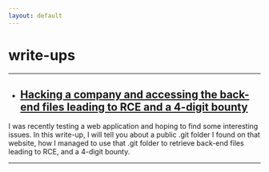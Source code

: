```yaml
---
layout: default
---
```


# write-ups

* * *

* ## [Hacking a company and accessing the back-end files leading to RCE and a 4-digit bounty](./en/1)
I was recently testing a web application and hoping to find some interesting issues. In this write-up, I will tell you about a public .git folder I found on that website, how I managed to use that .git folder to retrieve back-end files leading to RCE, and a 4-digit bounty.

* * *
